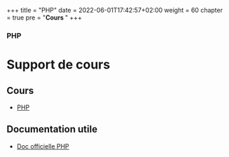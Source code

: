 +++
title = "PHP"
date = 2022-06-01T17:42:57+02:00
weight = 60
chapter = true
pre = "<b>Cours </b>"
+++

### PHP

# Support de cours

## Cours
- [PHP](/cours-php/cours-php.pdf)

## Documentation utile

- <a href="https://www.php.net/manual/fr/" target="_blank">Doc officielle PHP</a>